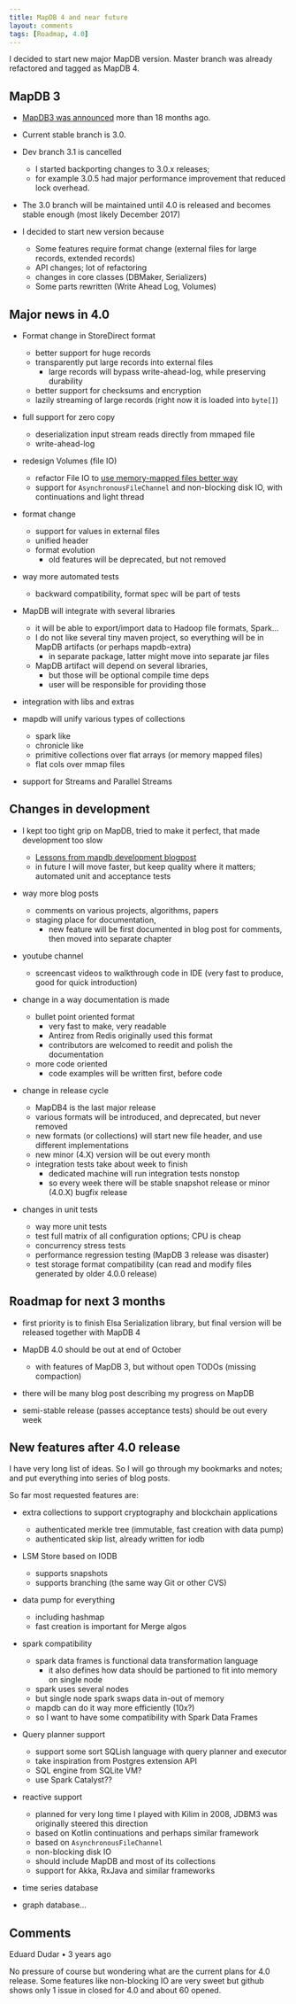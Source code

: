 ```yaml
---
title: MapDB 4 and near future
layout: comments
tags: [Roadmap, 4.0]
---
```


I decided to start new major MapDB version. Master branch was already refactored and tagged as MapDB 4.


## MapDB 3
 
* [MapDB3 was announced](http://www.mapdb.org/blog/mapdb3/)  more than 18 months ago. 
* Current stable branch is 3.0. 
* Dev branch 3.1 is cancelled 
    * I started backporting changes to 3.0.x releases; 
    * for example 3.0.5 had major performance improvement that reduced lock overhead.

* The 3.0 branch will be maintained until 4.0 is released and becomes stable enough (most likely December 2017) 

* I decided to start new version because
    * Some features require format change (external files for large records, extended records)
    * API changes; lot of refactoring
    * changes in core classes (DBMaker, Serializers)
    * Some parts rewritten (Write Ahead Log, Volumes)
    
    
## Major news in 4.0


- Format change in StoreDirect format
    - better support for huge records
    - transparently put large records into external files
        - large records will bypass write-ahead-log, while preserving durability
    - better support for checksums and encryption
    - lazily streaming of large records (right now it is loaded into `byte[]`)   

- full support for zero copy 
    - deserialization input stream reads directly from mmaped file
    - write-ahead-log 
    
    
- redesign Volumes (file IO)
    - refactor File IO to [use memory-mapped files better way](http://www.mapdb.org/blog/mmap_files_alloc_and_jvm_crash/)  
    - support for `AsynchronousFileChannel` and non-blocking disk IO, with continuations and light thread  

- format change
    - support for values in external files
    - unified header 
    - format evolution
        - old features will be deprecated, but not removed
        
- way more automated tests
    - backward compatibility, format spec will be part of tests
- MapDB will integrate with several libraries
    - it will be able to export/import data to Hadoop file formats, Spark... 
    - I do not like several tiny maven project, so everything will be in MapDB artifacts (or perhaps mapdb-extra)
        - in separate package, latter might move into separate jar files
    - MapDB artifact will depend on several libraries, 
        - but those will be optional compile time deps
        - user will be responsible for providing those 
    
- integration with libs and extras

- mapdb will unify various types of collections 
    - spark like
    - chronicle like
    - primitive collections over flat arrays (or memory mapped files)
    - flat cols over mmap files

- support for Streams and Parallel Streams


## Changes in development

-  I kept too tight grip on MapDB, tried to make it perfect, that made development too slow
    - [Lessons from mapdb development blogpost](http://www.mapdb.org/blog/mapdb_lessons/) 
    - in future I will move faster, but keep quality where it matters; automated unit and acceptance tests

- way more blog posts
    - comments on various projects, algorithms, papers 
    - staging place for documentation, 
        - new feature will be first documented in blog post for comments, then moved into separate chapter

- youtube channel
    - screencast videos to walkthrough code in IDE (very fast to produce, good for quick introduction) 
    
- change in a way documentation is made
    - bullet point oriented format
        - very fast to make, very readable
        - Antirez from Redis originally used this format
        - contributors are welcomed to reedit and polish the documentation 
    - more code oriented 
        - code examples will be written first, before code
        
    
- change in release cycle
    - MapDB4 is the last major release
    - various formats will be introduced, and deprecated, but never removed
    - new formats (or collections)  will start new file header, and use different implementations
    - new minor (4.X) version will be out every month
    - integration tests take about week to finish
        - dedicated machine will run integration tests  nonstop 
        - so every week there will be stable snapshot release or minor (4.0.X) bugfix release    

- changes in unit tests
    - way more unit tests 
    - test full matrix of all configuration options; CPU is cheap
    - concurrency stress tests
    - performance regression testing (MapDB 3 release was disaster)
    - test storage format compatibility (can read and modify files generated by older 4.0.0 release)


## Roadmap for next 3 months

- first priority is to finish Elsa Serialization library, but final version will be released together with MapDB 4

- MapDB 4.0 should be out at end of October
    - with features of MapDB 3, but without open TODOs (missing compaction)
  
- there will be many blog post describing my progress on MapDB 

- semi-stable release (passes acceptance tests) should be out every week

    

## New features after 4.0 release

I have very long list of ideas. So I will go through my bookmarks and notes; and put everything into series of blog posts. 

So far most requested features are:

- extra collections to support cryptography and blockchain applications
    - authenticated merkle tree (immutable, fast creation with data pump)
    - authenticated skip list, already written for iodb

- LSM Store based on IODB
    - supports snapshots
    - supports branching (the same way Git or other CVS)
    
- data pump for everything
    - including hashmap
    - fast creation is important for Merge algos
    
- spark compatibility
    - spark data frames is functional data transformation language
        - it also defines how data should be partioned to fit into memory on single node
    - spark uses several nodes
    - but single node spark swaps data in-out of memory
    - mapdb can do it way more efficiently (10x?)
    - so I want to have some compatibility with Spark Data Frames

- Query planner support
    - support some sort SQLish language with query planner and executor
    - take inspiration from Postgres extension API
    - SQL engine from SQLite VM?
    - use Spark Catalyst??    
    
- reactive support
    - planned for very long time 
        I played with Kilim in 2008, JDBM3 was originally steered this direction
    - based on Kotlin continuations and perhaps similar framework
    - based on `AsynchronousFileChannel`
    - non-blocking disk IO
    - should include MapDB and most of its collections
    - support for Akka, RxJava and similar frameworks

- time series database
    
- graph database...


Comments
--------------
Eduard Dudar • 3 years ago

No pressure of course but wondering what are the current plans for 4.0 release. Some features like non-blocking IO are very sweet but github shows only 1 issue in closed for 4.0 and about 60 opened.